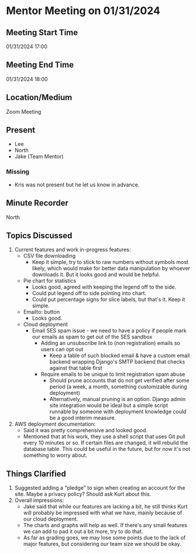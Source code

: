 # Mentor Meeting on 01/31/2024

## Meeting Start Time

01/31/2024 17:00

## Meeting End Time

01/31/2024 18:00

## Location/Medium

Zoom Meeting

## Present

- Lee
- North
- Jake (Team Mentor)
  
### Missing
- Kris was not present but he let us know in advance.

## Minute Recorder

North

## Topics Discussed

1. Current features and work in-progress features:
   - CSV file downloading
     - Keep it simple, try to stick to raw numbers without symbols most likely, which would make for better data manipulation by whoever downloads it. But it looks good and would be helpful.
   - Pie chart for statistics
     - Looks good, agreed with keeping the legend off to the side.
     - Could put legend off to side pointing into chart.
     - Could put percentage signs for slice labels, but that's it. Keep it simple.
   - Emailto: button
     - Looks good.
   - Cloud deployment
     - Email SES spam issue - we need to have a policy if people mark our emails as spam to get out of the SES sandbox
       - Adding an unsubscribe link to (non registration) emails so users can opt out
         - Keep a table of such blocked email & have a custom email backend wrapping Django's SMTP backend that checks against that table first
       - Require emails to be unique to limit registration spam abuse
         - Should prune accounts that do not get verified after some period (a week, a month, something customizable during deployment)
         - Alternatively, manual pruning is an option. Django admin site integration would be ideal but a simple script runnable by someone with deployment knowledge could be a good interim measure.
2. AWS deployment documentation:
   - Said it was pretty comprehensive and looked good.
   - Mentioned that at his work, they use a shell script that uses Git pull every 10 minutes or so. If certain files are changed, it will rebuild the database table. This could be useful in the future, but for now it's not something to worry about.

## Things Clarified

1. Suggested adding a "pledge" to sign when creating an account for the site. Maybe a privacy policy? Should ask Kurt about this.
2. Overall impressions: 
   - Jake said that while our features are lacking a bit, he still thinks Kurt will probably be impressed with what we have, mainly because of our cloud deployment. 
   - The charts and graphs will help as well. If there's any small features we can add to pad it out a bit more, try to do that.
   - As far as grading goes, we may lose some points due to the lack of major features, but considering our team size we should be okay.
